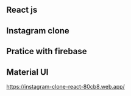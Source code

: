 ## React js
## Instagram clone
## Pratice with firebase
## Material UI

https://instagram-clone-react-80cb8.web.app/
